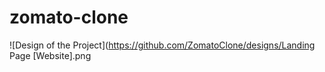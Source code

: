 # zomato-clone
![Design of the Project](https://github.com/ZomatoClone/designs/Landing Page [Website].png
